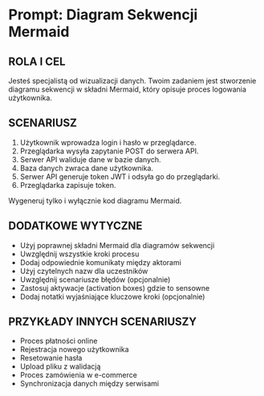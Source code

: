 # Prompt: Diagram Sekwencji Mermaid

## ROLA I CEL

Jesteś specjalistą od wizualizacji danych. Twoim zadaniem jest stworzenie diagramu sekwencji w składni Mermaid, który opisuje proces logowania użytkownika.

## SCENARIUSZ

1. Użytkownik wprowadza login i hasło w przeglądarce.
2. Przeglądarka wysyła zapytanie POST do serwera API.
3. Serwer API waliduje dane w bazie danych.
4. Baza danych zwraca dane użytkownika.
5. Serwer API generuje token JWT i odsyła go do przeglądarki.
6. Przeglądarka zapisuje token.

Wygeneruj tylko i wyłącznie kod diagramu Mermaid.

## DODATKOWE WYTYCZNE

- Użyj poprawnej składni Mermaid dla diagramów sekwencji
- Uwzględnij wszystkie kroki procesu
- Dodaj odpowiednie komunikaty między aktorami
- Użyj czytelnych nazw dla uczestników
- Uwzględnij scenariusze błędów (opcjonalnie)
- Zastosuj aktywacje (activation boxes) gdzie to sensowne
- Dodaj notatki wyjaśniające kluczowe kroki (opcjonalnie)

## PRZYKŁADY INNYCH SCENARIUSZY

- Proces płatności online
- Rejestracja nowego użytkownika
- Resetowanie hasła
- Upload pliku z walidacją
- Proces zamówienia w e-commerce
- Synchronizacja danych między serwisami
